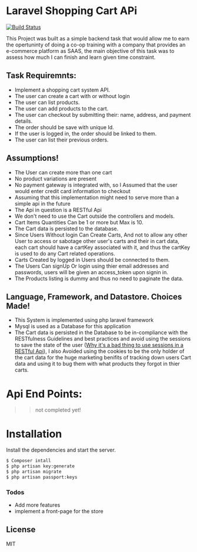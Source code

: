 # Laravel Shopping Cart APi

[![Build Status](https://travis-ci.org/imhmdb/Laravel-Shopping-Cart-Api.svg?branch=master)](https://github.com/imhmdb/Laravel-Shopping-Cart-Api)

This Project was built as a simple backend task that would allow me to earn the opertuninty of doing a co-op training with a company that provides an e-commerce platform as SAAS, the main objective of this task was to assess how much I can finish and learn given time constraint.

## Task Requiremnts:
  - Implement a shopping cart system API.
  - The user can create a cart with or without login
  - The user can list products.
  - The user can add products to the cart.
  - The user can checkout by submitting their: name, address, and payment details.
  - The order should be save with unique Id.
  - If the user is logged in, the order should be linked to them.
  - The user can list their previous orders.

## Assumptions!
  - The User can create more than one cart
  - No product variations are present
  - No payment gateway is integrated with, so I Assumed that the user would enter credit card information to checkout
  - Assuming that this implementation might need to serve more than a simple api in the future
  - The Api in question is a RESTful Api
  - We don't need to use the Cart outside the controllers and models.
  - Cart Items Quantities Can be 1 or more but Max is 10.
  - The Cart data is persisted to the database.
  - Since Users Without login Can Create Carts, And not to allow any other User to access or sabotage other user's carts and their in cart data, each cart should have a cartKey associated with it, and thus the cartKey is used to do any Cart related operations.
  - Carts Created by logged in Users should be connected to them.
  - The Users Can signUp Or login using thier email addresses and passwords, users will be given an access_token upon signin in.
  - The Products listing is dummy and thus no need to paginate the data.


## Language, Framework, and Datastore. Choices Made!
  - This System is implemented using php laravel framework
  - Mysql is used as a Database for this application
  - The Cart data is persisted in the Database to be in-compliance with the RESTfulness Guidelines and best practices and avoid using the sessions to save the state of the user ([Why it's a bad thing to use sessions in a RESTful Api](https://stackoverflow.com/a/20311981)), I also Avoided using the cookies to be the only holder of the cart data for the huge marketing benifits of tracking down users Cart data and using it to bug them with what products they forgot in thier carts.



# Api End Points:
>> not completed yet!

# Installation

Install the dependencies and start the server.

```sh
$ Composer intall
$ php artisan key:generate
$ php artisan migrate
$ php artisan passport:keys
```



### Todos

 - Add more features
 - implement a front-page for the store

License
----

MIT